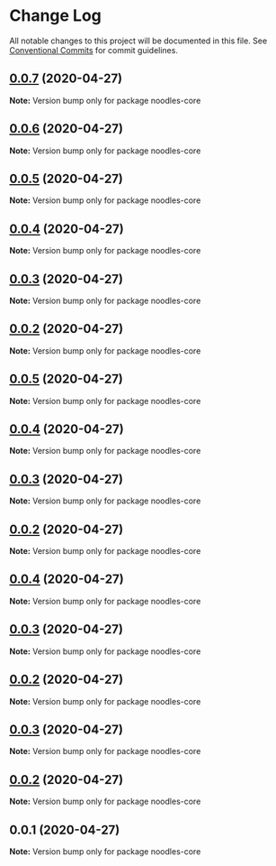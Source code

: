 # Change Log

All notable changes to this project will be documented in this file.
See [Conventional Commits](https://conventionalcommits.org) for commit guidelines.

## [0.0.7](https://github.com/geallenboy/noodles/compare/noodles-core@0.0.1...noodles-core@0.0.7) (2020-04-27)

**Note:** Version bump only for package noodles-core





## [0.0.6](https://github.com/geallenboy/noodles/compare/noodles-core@0.0.1...noodles-core@0.0.6) (2020-04-27)

**Note:** Version bump only for package noodles-core





## [0.0.5](https://github.com/geallenboy/noodles/compare/noodles-core@0.0.1...noodles-core@0.0.5) (2020-04-27)

**Note:** Version bump only for package noodles-core





## [0.0.4](https://github.com/geallenboy/noodles/compare/noodles-core@0.0.1...noodles-core@0.0.4) (2020-04-27)

**Note:** Version bump only for package noodles-core





## [0.0.3](https://github.com/geallenboy/noodles/compare/noodles-core@0.0.1...noodles-core@0.0.3) (2020-04-27)

**Note:** Version bump only for package noodles-core





## [0.0.2](https://github.com/geallenboy/noodles/compare/noodles-core@0.0.1...noodles-core@0.0.2) (2020-04-27)

**Note:** Version bump only for package noodles-core





## [0.0.5](https://github.com/geallenboy/noodles/compare/noodles-core@0.0.1...noodles-core@0.0.5) (2020-04-27)

**Note:** Version bump only for package noodles-core





## [0.0.4](https://github.com/geallenboy/noodles/compare/noodles-core@0.0.1...noodles-core@0.0.4) (2020-04-27)

**Note:** Version bump only for package noodles-core





## [0.0.3](https://github.com/geallenboy/noodles/compare/noodles-core@0.0.1...noodles-core@0.0.3) (2020-04-27)

**Note:** Version bump only for package noodles-core





## [0.0.2](https://github.com/geallenboy/noodles/compare/noodles-core@0.0.1...noodles-core@0.0.2) (2020-04-27)

**Note:** Version bump only for package noodles-core





## [0.0.4](https://github.com/geallenboy/noodles/compare/noodles-core@0.0.1...noodles-core@0.0.4) (2020-04-27)

**Note:** Version bump only for package noodles-core





## [0.0.3](https://github.com/geallenboy/noodles/compare/noodles-core@0.0.1...noodles-core@0.0.3) (2020-04-27)

**Note:** Version bump only for package noodles-core





## [0.0.2](https://github.com/geallenboy/noodles/compare/noodles-core@0.0.1...noodles-core@0.0.2) (2020-04-27)

**Note:** Version bump only for package noodles-core





## [0.0.3](https://github.com/geallenboy/noodles/compare/noodles-core@0.0.1...noodles-core@0.0.3) (2020-04-27)

**Note:** Version bump only for package noodles-core





## [0.0.2](https://github.com/geallenboy/noodles/compare/noodles-core@0.0.1...noodles-core@0.0.2) (2020-04-27)

**Note:** Version bump only for package noodles-core





## 0.0.1 (2020-04-27)

**Note:** Version bump only for package noodles-core
